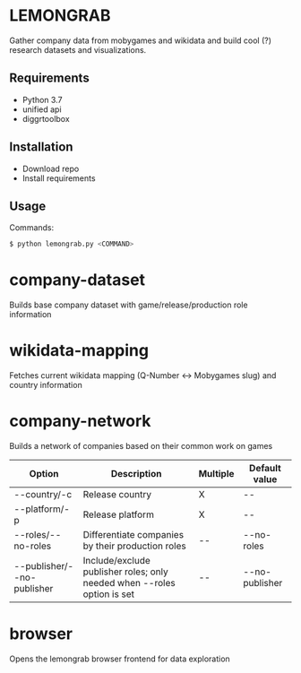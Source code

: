 # LEMONGRAB

Gather company data from mobygames and wikidata and build cool (?) research datasets and visualizations.


## Requirements

* Python 3.7
* unified api
* diggrtoolbox

## Installation

* Download repo
* Install requirements

## Usage

Commands:

```zsh
$ python lemongrab.py <COMMAND>
```

# company-dataset

Builds base company dataset with game/release/production role information

# wikidata-mapping 

Fetches current wikidata mapping (Q-Number <-> Mobygames slug) and country information

# company-network 

Builds a network of companies based on their common work on games

| Option | Description | Multiple | Default value | 
| -- | -- | -- | -- |
| --country/-c | Release country | X | -- |
| --platform/-p | Release platform | X | -- |
| --roles/--no-roles | Differentiate companies by their production roles | -- | --no-roles |
| --publisher/--no-publisher | Include/exclude publisher roles; only needed when --roles option is set | -- | --no-publisher |

# browser 

Opens the lemongrab browser frontend for data exploration
